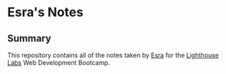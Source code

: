 # Esra's Notes
## Summary 

This repository contains all of the notes taken by [Esra](https://github.com/sahinesra) for the [Lighthouse Labs](https://www.lighthouselabs.ca) Web Development Bootcamp.